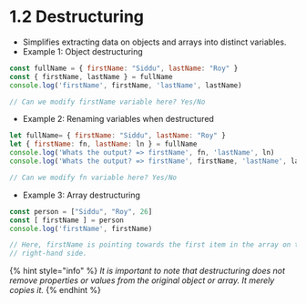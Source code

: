 # 1.2 Destructuring

* Simplifies extracting data on objects and arrays into distinct variables.
* Example 1: Object destructuring

```javascript
const fullName = { firstName: "Siddu", lastName: "Roy" }
const { firstName, lastName } = fullName
console.log('firstName', firstName, 'lastName', lastName)

// Can we modify firstName variable here? Yes/No
```

* Example 2: Renaming variables when destructured

```javascript
let fullName= { firstName: "Siddu", lastName: "Roy" }
let { firstName: fn, lastName: ln } = fullName
console.log('Whats the output? => firstName', fn, 'lastName', ln)
console.log('Whats the output? => firstName', firstName, 'lastName', lastName)

// Can we modify fn variable here? Yes/No
```

* Example 3: Array destructuring

```javascript
const person = ["Siddu", "Roy", 26]
const [ firstName ] = person
console.log('firstName', firstName)

// Here, firstName is pointing towards the first item in the array on the 
// right-hand side. 
```

{% hint style="info" %}
_It is important to note that destructuring does not remove properties or values from the original object or array. It merely copies it._
{% endhint %}

